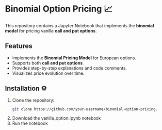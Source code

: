 # Binomial Option Pricing 📈

This repository contains a Jupyter Notebook that implements the **binomial model** for pricing vanilla **call and put options**.

## Features
- Implements the **Binomial Pricing Model** for European options.
- Supports both **call and put options**.
- Provides step-by-step explanations and code comments.
- Visualizes price evolution over time.

## Installation ⚙️
1. Clone the repository:
   ```bash
   git clone https://github.com/your-username/binomial-option-pricing.git
2. Download the vanilla_option.ipynb notebook
3. Run the notebook